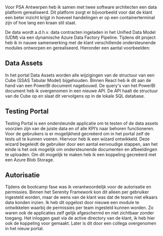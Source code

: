 Voor PSA Antwerpen heb ik samen met twee software architecten een data platform gerealiseerd. Dit platform zorgt er bijvoorbeeld voor dat de klant een beter inzicht krijgt in hoeveel handelingen er op een containerterminal zijn of hoe lang een kraan stil staat. 

De data wordt a.d.h.v. data contracten ingeladen in het Unified Data Model (UDM) via een dynamische Azure Data Factory Pipeline. Tijdens dit project heb ik in nauwe samenwerking met de klant verschillende ondersteunende modules ontworpen en gerealiseerd. Hieronder een aantal voorbeelden:

## Data Assets
In het portal Data Assets worden alle wijzigingen van de structuur van een Cube (SSAS Tabular Model) bijgehouden. Binnen React heb ik dit aan de hand van een PowerBI document nagebouwd. De query's van het PowerBI document heb ik overgenomen in een nieuwe API. De API haalt de structuur van de Cube op en slaat dit vervolgens op in de lokale SQL database.

## Testing Portal
Testing Portal is een ondersteunde applicatie om te testen of de data assets voorzien zijn van de juiste data en of alle KPI’s naar behoren functioneren. Voor de gebruikers is er mogelijkheid gecreëerd om in het portal zelf de tests uit te kunnen voeren. Hiervoor heb ik een wizard ontwikkeld. Deze wizard begeleidt de gebruiker door een aantal eenvoudige stappen, aan het einde is het ook mogelijk om ondersteunende documenten en afbeeldingen te uploaden. Om dit mogelijk te maken heb ik een koppeling gecreëerd met een Azure Blob Storage.

## Autorisatie
Tijdens de bootcamp fase was ik verantwoordelijk voor de autorisatie en permissies. Binnen het Serenity Framework kon dit alleen per gebruiker ingesteld worden, maar de wens van de klant was dat de teams niet elkaars data konden inzien. Ik heb dit opgelost door nieuwe een module te ontwikkelen waarbij de permissies per team ingesteld kunnen worden. Zo waren ook de applicaties zelf gelijk afgeschermd en niet zichtbaar zonder toegang. Het inloggen gaat via de active directory van de klant, ik heb hier ook de koppeling voor gemaakt. Later is dit door een collega overgenomen in het nieuw portal.